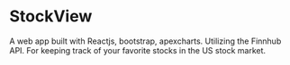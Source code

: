 # StockView
A web app built with Reactjs, bootstrap, apexcharts. Utilizing the Finnhub API. For keeping track of your favorite stocks in the US stock market.